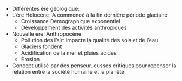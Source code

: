 - Différentes ère géologique:
- L’ère Holocène: A commencé à la fin dernière période glaciaire
	- Croissance Démographique exponentiel
	- Développement des activités anthropiques
- Nouvelle ère: Anthropocène
	- Pollution des l’air: impacte la qualité des sols et de l’eau
	- Glaciers fondent
	- Acidification de la mer et pluies acides
	- Érosion
- Concept utilisé par des penseur..eusses critiques pour repenser la relation entre la société humaine et la planète